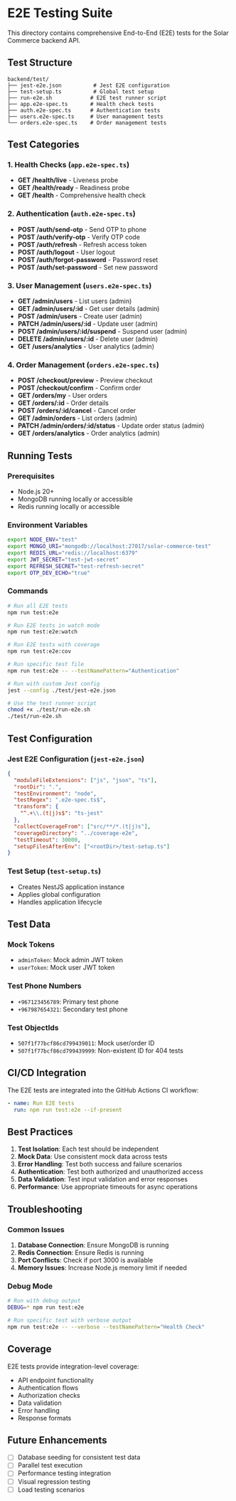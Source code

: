 # E2E Testing Suite

This directory contains comprehensive End-to-End (E2E) tests for the Solar Commerce backend API.

## Test Structure

```
backend/test/
├── jest-e2e.json          # Jest E2E configuration
├── test-setup.ts          # Global test setup
├── run-e2e.sh            # E2E test runner script
├── app.e2e-spec.ts       # Health check tests
├── auth.e2e-spec.ts      # Authentication tests
├── users.e2e-spec.ts     # User management tests
└── orders.e2e-spec.ts    # Order management tests
```

## Test Categories

### 1. Health Checks (`app.e2e-spec.ts`)
- **GET /health/live** - Liveness probe
- **GET /health/ready** - Readiness probe  
- **GET /health** - Comprehensive health check

### 2. Authentication (`auth.e2e-spec.ts`)
- **POST /auth/send-otp** - Send OTP to phone
- **POST /auth/verify-otp** - Verify OTP code
- **POST /auth/refresh** - Refresh access token
- **POST /auth/logout** - User logout
- **POST /auth/forgot-password** - Password reset
- **POST /auth/set-password** - Set new password

### 3. User Management (`users.e2e-spec.ts`)
- **GET /admin/users** - List users (admin)
- **GET /admin/users/:id** - Get user details (admin)
- **POST /admin/users** - Create user (admin)
- **PATCH /admin/users/:id** - Update user (admin)
- **POST /admin/users/:id/suspend** - Suspend user (admin)
- **DELETE /admin/users/:id** - Delete user (admin)
- **GET /users/analytics** - User analytics (admin)

### 4. Order Management (`orders.e2e-spec.ts`)
- **POST /checkout/preview** - Preview checkout
- **POST /checkout/confirm** - Confirm order
- **GET /orders/my** - User orders
- **GET /orders/:id** - Order details
- **POST /orders/:id/cancel** - Cancel order
- **GET /admin/orders** - List orders (admin)
- **PATCH /admin/orders/:id/status** - Update order status (admin)
- **GET /orders/analytics** - Order analytics (admin)

## Running Tests

### Prerequisites
- Node.js 20+
- MongoDB running locally or accessible
- Redis running locally or accessible

### Environment Variables
```bash
export NODE_ENV="test"
export MONGO_URI="mongodb://localhost:27017/solar-commerce-test"
export REDIS_URL="redis://localhost:6379"
export JWT_SECRET="test-jwt-secret"
export REFRESH_SECRET="test-refresh-secret"
export OTP_DEV_ECHO="true"
```

### Commands

```bash
# Run all E2E tests
npm run test:e2e

# Run E2E tests in watch mode
npm run test:e2e:watch

# Run E2E tests with coverage
npm run test:e2e:cov

# Run specific test file
npm run test:e2e -- --testNamePattern="Authentication"

# Run with custom Jest config
jest --config ./test/jest-e2e.json

# Use the test runner script
chmod +x ./test/run-e2e.sh
./test/run-e2e.sh
```

## Test Configuration

### Jest E2E Configuration (`jest-e2e.json`)
```json
{
  "moduleFileExtensions": ["js", "json", "ts"],
  "rootDir": ".",
  "testEnvironment": "node",
  "testRegex": ".e2e-spec.ts$",
  "transform": {
    "^.+\\.(t|j)s$": "ts-jest"
  },
  "collectCoverageFrom": ["src/**/*.(t|j)s"],
  "coverageDirectory": "../coverage-e2e",
  "testTimeout": 30000,
  "setupFilesAfterEnv": ["<rootDir>/test-setup.ts"]
}
```

### Test Setup (`test-setup.ts`)
- Creates NestJS application instance
- Applies global configuration
- Handles application lifecycle

## Test Data

### Mock Tokens
- `adminToken`: Mock admin JWT token
- `userToken`: Mock user JWT token

### Test Phone Numbers
- `+967123456789`: Primary test phone
- `+967987654321`: Secondary test phone

### Test ObjectIds
- `507f1f77bcf86cd799439011`: Mock user/order ID
- `507f1f77bcf86cd799439999`: Non-existent ID for 404 tests

## CI/CD Integration

The E2E tests are integrated into the GitHub Actions CI workflow:

```yaml
- name: Run E2E tests
  run: npm run test:e2e --if-present
```

## Best Practices

1. **Test Isolation**: Each test should be independent
2. **Mock Data**: Use consistent mock data across tests
3. **Error Handling**: Test both success and failure scenarios
4. **Authentication**: Test both authorized and unauthorized access
5. **Data Validation**: Test input validation and error responses
6. **Performance**: Use appropriate timeouts for async operations

## Troubleshooting

### Common Issues

1. **Database Connection**: Ensure MongoDB is running
2. **Redis Connection**: Ensure Redis is running
3. **Port Conflicts**: Check if port 3000 is available
4. **Memory Issues**: Increase Node.js memory limit if needed

### Debug Mode

```bash
# Run with debug output
DEBUG=* npm run test:e2e

# Run specific test with verbose output
npm run test:e2e -- --verbose --testNamePattern="Health Check"
```

## Coverage

E2E tests provide integration-level coverage:
- API endpoint functionality
- Authentication flows
- Authorization checks
- Data validation
- Error handling
- Response formats

## Future Enhancements

- [ ] Database seeding for consistent test data
- [ ] Parallel test execution
- [ ] Performance testing integration
- [ ] Visual regression testing
- [ ] Load testing scenarios
